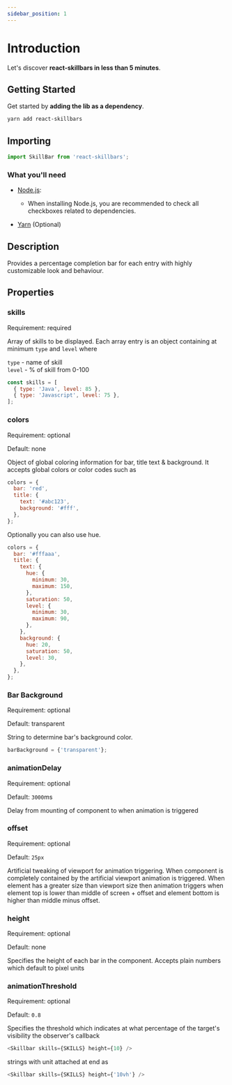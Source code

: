 ```yaml
---
sidebar_position: 1
---
```


# Introduction

Let's discover **react-skillbars in less than 5 minutes**.

## Getting Started

Get started by **adding the lib as a dependency**.

```bash
yarn add react-skillbars
```

## Importing

```typescript
import SkillBar from 'react-skillbars';
```

### What you'll need

- [Node.js](https://nodejs.org/en/download/):

  - When installing Node.js, you are recommended to check all checkboxes related to dependencies.

- [Yarn](https://classic.yarnpkg.com/lang/en/docs/install/) (Optional)

## Description

Provides a percentage completion bar for each entry with highly customizable look and behaviour.

## Properties

### skills

Requirement: required

Array of skills to be displayed. Each array entry is an object containing at minimum `type` and `level` where <br/>

`type` - name of skill <br/>
`level` - % of skill from 0-100

```javascript
const skills = [
  { type: 'Java', level: 85 },
  { type: 'Javascript', level: 75 },
];
```

### colors

Requirement: optional

Default: none

Object of global coloring information for bar, title text & background. It accepts global colors or color codes such as

```javascript
colors = {
  bar: 'red',
  title: {
    text: '#abc123',
    background: '#fff',
  },
};
```

Optionally you can also use hue.

```javascript
colors = {
  bar: '#fffaaa',
  title: {
    text: {
      hue: {
        minimum: 30,
        maximum: 150,
      },
      saturation: 50,
      level: {
        minimum: 30,
        maximum: 90,
      },
    },
    background: {
      hue: 20,
      saturation: 50,
      level: 30,
    },
  },
};
```

### Bar Background

Requirement: optional

Default: transparent

String to determine bar's background color.

```javascript
barBackground = {'transparent'};
```

### animationDelay

Requirement: optional

Default: `3000`ms

Delay from mounting of component to when animation is triggered

### offset

Requirement: optional

Default: `25px`

Artificial tweaking of viewport for animation triggering. When component is completely contained by the artificial viewport animation is triggered. When element has a greater size than viewport size then animation triggers when element top is lower than middle of screen + offset and element bottom is higher than middle minus offset.

### height

Requirement: optional

Default: none

Specifies the height of each bar in the component. Accepts plain numbers which default to pixel units

### animationThreshold

Requirement: optional

Default: `0.8`

Specifies the threshold which indicates at what percentage of the target's visibility the observer's callback

```javascript
<Skillbar skills={SKILLS} height={10} />
```

strings with unit attached at end as

```javascript
<Skillbar skills={SKILLS} height={'10vh'} />
```
